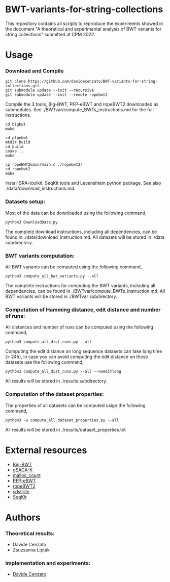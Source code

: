# BWT-variants-for-string-collections
This repository contains all scripts to reproduce the experiments showed in the document "A theoretical and experimental analysis of BWT variants for string collections" submitted at CPM 2022.

# Usage

### Download and Compile

```console
git clone https://github.com/davidecenzato/BWT-variants-for-string-collections.git
git submodule update --init --recursive
git submodule update --init --remote ropebwt2
```
Compile the 3 tools, Big-BWT, PFP-eBWT and ropeBWT2 downloaded as submodules. See ./BWTvar/compute_BWTs_instructions.md for the full instructions.
```console
cd bigbwt
make

cd pfpebwt
mkdir build
cd build
cmake ..
make

cp ropeBWT2main/main.c ./ropebwt2/
cd ropebwt2
make
```
Install SRA-toolkit, SeqKit tools and Levenshtein python package. See also ./data/download_instructions.md. 

### Datasets setup:

Most of the data can be downloaded using the following command,
```console
python3 DownloadData.py
```
The complete download instructions, including all dependencies, can be found in ./data/download_instruction.md. All datasets
will be stored in ./data subdirectory.

### BWT variants computation:

All BWT variants can be computed using the following command,
```console
python3 compute_all_bwt_variants.py --all
```
The complete instructions for computing the BWT variants, including all dependencies, can be found in ./BWTvar/compute_BWTs_instruction.md. All BWT variants will be stored in ./BWTvar subdirectory.

### Computation of Hamming distance, edit distance and number of runs:

All distances and number of runs can be computed using the following command,

```console
python3 compute_all_dist_runs.py --all
```
Computing the edit distance on long sequence datasets can take long time (> 24h), in case you can avoid computing the edit distance on those datasets use the following command,

```console
python3 compute_all_dist_runs.py --all --noeditlong
```
All results will be stored in ./results subdirectory.

### Computation of the dataset properties:

The properties of all datasets can be computed usign the following command,
```console
python3 -u compute_all_dataset_properties.py --all 
```
All results will be stored in ./results/dataset_properties.txt

# External resources

* [Big-BWT](https://github.com/alshai/Big-BWT.git)
* [gSACA-K](https://github.com/felipelouza/gsa-is.git)
* [malloc_count](https://github.com/bingmann/malloc_count.git)
* [PFP-eBWT](https://github.com/davidecenzato/PFP-eBWT.git)
* [ropeBWT2](https://github.com/lh3/ropebwt2.git)
* [sdsl-lite](https://github.com/simongog/sdsl-lite.git)
* [SeqKit](https://github.com/shenwei356/seqkit.git)

# Authors

### Theoretical results:

* Davide Cenzato
* Zsuzsanna Lipták

### Implementation and experiments:

* [Davide Cenzato](https://github.com/davidecenzato) 